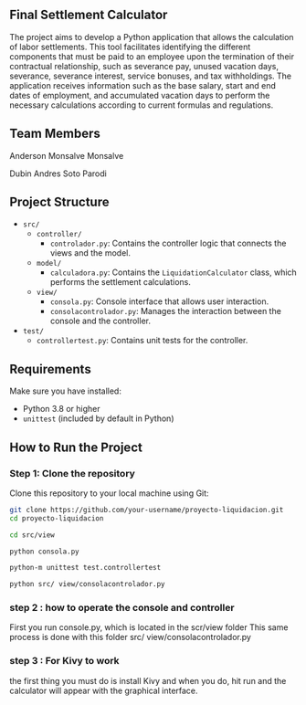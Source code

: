 ##  Final Settlement Calculator
The project aims to develop a Python application that allows the calculation of labor settlements. This tool facilitates identifying the different components that must be paid to an employee upon the termination of their contractual relationship, such as severance pay, unused vacation days, severance, severance interest, service bonuses, and tax withholdings. The application receives information such as the base salary, start and end dates of employment, and accumulated vacation days to perform the necessary calculations according to current formulas and regulations.

## Team Members
Anderson Monsalve Monsalve

Dubin Andres Soto Parodi
## Project Structure

- `src/`
  - `controller/`
    - `controlador.py`: Contains the controller logic that connects the views and the model.
  - `model/`
    - `calculadora.py`: Contains the `LiquidationCalculator` class, which performs the settlement calculations.
  - `view/`
    - `consola.py`: Console interface that allows user interaction.
    - `consolacontrolador.py`: Manages the interaction between the console and the controller.
- `test/`
  - `controllertest.py`: Contains unit tests for the controller.

## Requirements

Make sure you have installed:

- Python 3.8 or higher
- `unittest` (included by default in Python)

## How to Run the Project

### Step 1: Clone the repository

Clone this repository to your local machine using Git:

```bash
git clone https://github.com/your-username/proyecto-liquidacion.git
cd proyecto-liquidacion

cd src/view

python consola.py

python-m unittest test.controllertest

python src/ view/consolacontrolador.py
  ```
### step 2 : how to operate the console and controller
First you run console.py, which is located in the scr/view folder
This same process is done with this folder src/ view/consolacontrolador.py

### step 3 : For Kivy to work
 the first thing you must do is install Kivy and when you do, hit run and the calculator will appear with the graphical interface.


